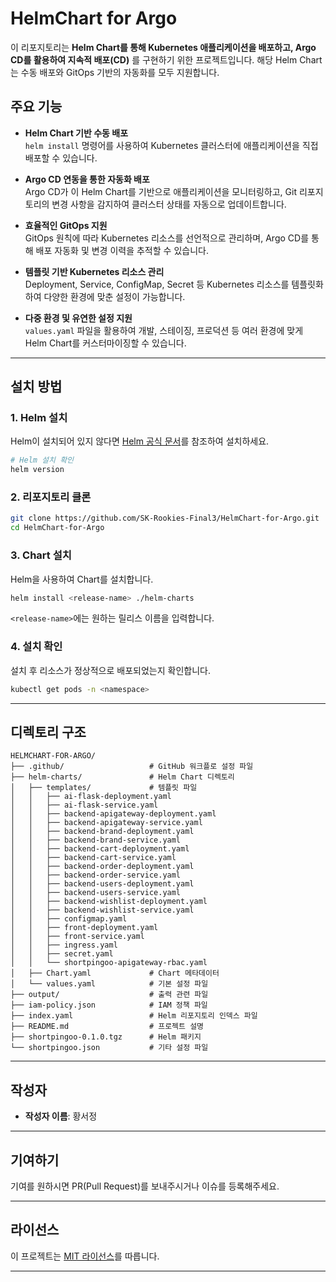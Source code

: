 # HelmChart for Argo

이 리포지토리는 **Helm Chart를 통해 Kubernetes 애플리케이션을 배포하고, Argo CD를 활용하여 지속적 배포(CD)** 를 구현하기 위한 프로젝트입니다. 해당 Helm Chart는 수동 배포와 GitOps 기반의 자동화를 모두 지원합니다.


## 주요 기능

- **Helm Chart 기반 수동 배포**  
  `helm install` 명령어를 사용하여 Kubernetes 클러스터에 애플리케이션을 직접 배포할 수 있습니다.

- **Argo CD 연동을 통한 자동화 배포**  
  Argo CD가 이 Helm Chart를 기반으로 애플리케이션을 모니터링하고, Git 리포지토리의 변경 사항을 감지하여 클러스터 상태를 자동으로 업데이트합니다.

- **효율적인 GitOps 지원**  
  GitOps 원칙에 따라 Kubernetes 리소스를 선언적으로 관리하며, Argo CD를 통해 배포 자동화 및 변경 이력을 추적할 수 있습니다.

- **템플릿 기반 Kubernetes 리소스 관리**  
  Deployment, Service, ConfigMap, Secret 등 Kubernetes 리소스를 템플릿화하여 다양한 환경에 맞춘 설정이 가능합니다.

- **다중 환경 및 유연한 설정 지원**  
  `values.yaml` 파일을 활용하여 개발, 스테이징, 프로덕션 등 여러 환경에 맞게 Helm Chart를 커스터마이징할 수 있습니다.

---

## 설치 방법

### 1. Helm 설치

Helm이 설치되어 있지 않다면 [Helm 공식 문서](https://helm.sh/docs/intro/install/)를 참조하여 설치하세요.

```bash
# Helm 설치 확인
helm version
```

### 2. 리포지토리 클론

```bash
git clone https://github.com/SK-Rookies-Final3/HelmChart-for-Argo.git
cd HelmChart-for-Argo
```

### 3. Chart 설치

Helm을 사용하여 Chart를 설치합니다.

```bash
helm install <release-name> ./helm-charts
```

`<release-name>`에는 원하는 릴리스 이름을 입력합니다.

### 4. 설치 확인

설치 후 리소스가 정상적으로 배포되었는지 확인합니다.

```bash
kubectl get pods -n <namespace>
```

---

## 디렉토리 구조

```plaintext
HELMCHART-FOR-ARGO/
├── .github/                   # GitHub 워크플로 설정 파일
├── helm-charts/               # Helm Chart 디렉토리
│   ├── templates/             # 템플릿 파일
│   │   ├── ai-flask-deployment.yaml
│   │   ├── ai-flask-service.yaml
│   │   ├── backend-apigateway-deployment.yaml
│   │   ├── backend-apigateway-service.yaml
│   │   ├── backend-brand-deployment.yaml
│   │   ├── backend-brand-service.yaml
│   │   ├── backend-cart-deployment.yaml
│   │   ├── backend-cart-service.yaml
│   │   ├── backend-order-deployment.yaml
│   │   ├── backend-order-service.yaml
│   │   ├── backend-users-deployment.yaml
│   │   ├── backend-users-service.yaml
│   │   ├── backend-wishlist-deployment.yaml
│   │   ├── backend-wishlist-service.yaml
│   │   ├── configmap.yaml
│   │   ├── front-deployment.yaml
│   │   ├── front-service.yaml
│   │   ├── ingress.yaml
│   │   ├── secret.yaml
│   │   └── shortpingoo-apigateway-rbac.yaml
│   ├── Chart.yaml             # Chart 메타데이터
│   └── values.yaml            # 기본 설정 파일
├── output/                    # 출력 관련 파일
├── iam-policy.json            # IAM 정책 파일
├── index.yaml                 # Helm 리포지토리 인덱스 파일
├── README.md                  # 프로젝트 설명
├── shortpingoo-0.1.0.tgz      # Helm 패키지
└── shortpingoo.json           # 기타 설정 파일
```

---

## 작성자

- **작성자 이름**: 황서정

---

## 기여하기

기여를 원하시면 PR(Pull Request)를 보내주시거나 이슈를 등록해주세요.

---

## 라이선스

이 프로젝트는 [MIT 라이선스](LICENSE)를 따릅니다.

---
